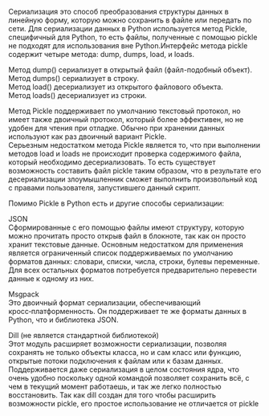 Сериализация это способ преобразования структуры данных в линейную форму, которую можно сохранить в файле или передать по сети.
Для сериализации данных в Python используется метод Pickle, специфичный для Python, то есть файлы, полученные с помощью pickle не подходят для использования вне Python.Интерфейс метода pickle содержит четыре метода: dump, dumps, load, и loads.  

Метод dump() сериализует в открытый файл (файл-подобный объект).  
Метод dumps() сериализует в строку.  
Метод load() десериализует из открытого файлового объекта.  
Метод loads() десериализует из строки.   

Метод Pickle поддерживает по умолчанию текстовый протокол, но имеет также двоичный протокол, который более эффективен, но не удобен для чтения при отладке. Обычно при хранении данных используют как раз двоичный вариант Pickle.  
Серьезным недостатком метода Pickle является то, что при выполнении методов load и loads не происходит проверка содержимого файла, который необходимо десериализовать. То есть существует возможность составить файл pickle таким образом, что в результате его десериализации злоумышленник сможет выполнить произвольный код с правами пользователя, запустившего данный скрипт. 

Помимо Pickle в Python есть и другие способы сериализации:  

JSON  
Сформированные с его помощью файлы имеют структуру, которую можно прочитать просто открыв файл в блокноте, так как он просто хранит текстовые данные.
Основным недостатком для применения является ограниченный список поддерживаемых по умолчанию форматов данных: словари, списки, числа, строки, булевы переменные. Для всех остальных форматов потребуется предварительно перевести данные к одному из них.  

Msgpack   
Это двоичный формат сериализации, обеспечивающий кросс‑платформенность. Он поддерживает те же форматы данных в Python, что и библиотека JSON.  

Dill (не является стандартной библиотекой)  
Этот модуль расширяет возможности сериализации, позволяя сохранять не только объекты класса, но и сам класс или функцию, открытые потоки подключения к файлам или к базам данных. Поддерживается даже сериализация в целом состояния ядра, что очень удобно поскольку одной командой позволяет сохранить всё, с чем в текущий момент работаешь, и так же легко полностью восстановить. Так как dill создан для того чтобы расширить возможности pickle, его простое использование не отличается от pickle
